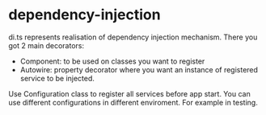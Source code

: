# dependency-injection

di.ts represents realisation of dependency injection mechanism. There you got 2 main decorators:
- Component: to be used on classes you want to register
- Autowire: property decorator where you want an instance of registered service to be injected.

Use Configuration class to register all services before app start. You can use different configurations in different enviroment. For example in testing.
